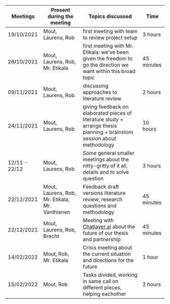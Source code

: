 | Meetings      | Present during the meeting                      | Topics discussed                                                                                                         | Time       |
| ------------- | ----------------------------------------------- | ------------------------------------------------------------------------------------------------------------------------ | ---------- |
| 19/10/2021    | Mout, Laurens, Rob                              | first meeting with team to review project setup                                                                          | 3 hours    |
| 26/10/2021    | Mout, Laurens, Rob, Mr. Etikala                 | first meeting with Mr. Etikala: we've been given the freedom to go the direction we want within this broad topic         | 45 minutes |
| 09/11/2021    | Mout, Laurens, Rob                              | discussing approaches to literature review                                                                               | 2 hours    |
| 24/11/2021    | Mout, Laurens, Rob                              | giving feedback on elaborated pieces of literature study + arrange thesis planning + brainstom session about methodology | 10 hours   |
| 12/11 - 22/12 | Mout, Laurens, Rob                              | Some general smaller meetings about the nitty-gritty of it all, details and to solve question                            | 3 hours    |
| 22/12/2021    | Mout, Laurens, Rob, Mr. Etikala, Mr. Vanthienen | Feedback draft versions literature review, research questions and methodology                                            | 45 minutes |
| 22/12/2021    | Mout, Laurens, Rob, Brecht                      | Meeting with [Chatlayer.ai](https://chatlayer.ai/) about the future of our thesis and partnership                        | 45 minutes |
| 14/02/2022    | Mout, Rob, Mr. Etikala                          | Crisis meeting about the current situation and directions for the future                                                 | 1 hour     |
| 15/02/2022    | Mout, Rob                                       | Tasks divided, working in same call on different pieces, helping eachother                                               | 2 hours    |
